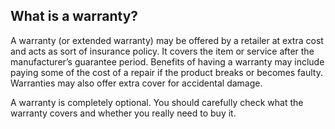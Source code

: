 ##  What is a warranty?

A warranty (or extended warranty) may be offered by a retailer at extra cost
and acts as sort of insurance policy. It covers the item or service after the
manufacturer’s guarantee period. Benefits of having a warranty may include
paying some of the cost of a repair if the product breaks or becomes faulty.
Warranties may also offer extra cover for accidental damage.

A warranty is completely optional. You should carefully check what the
warranty covers and whether you really need to buy it.
